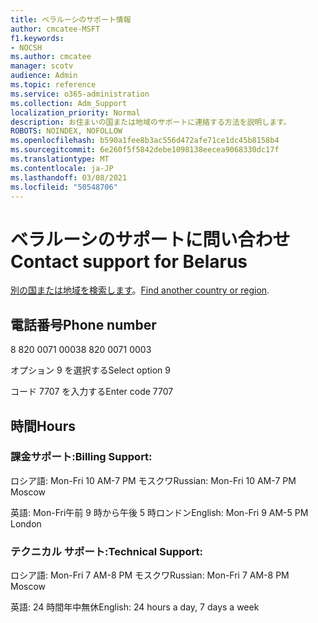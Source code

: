 ```yaml
---
title: ベラルーシのサポート情報
author: cmcatee-MSFT
f1.keywords:
- NOCSH
ms.author: cmcatee
manager: scotv
audience: Admin
ms.topic: reference
ms.service: o365-administration
ms.collection: Adm_Support
localization_priority: Normal
description: お住まいの国または地域のサポートに連絡する方法を説明します。
ROBOTS: NOINDEX, NOFOLLOW
ms.openlocfilehash: b590a1fee8b3ac556d472afe71ce1dc45b8158b4
ms.sourcegitcommit: 6e260f5f5842debe1098138eecea9068330dc17f
ms.translationtype: MT
ms.contentlocale: ja-JP
ms.lasthandoff: 03/08/2021
ms.locfileid: "50548706"
---
```

# <a name="contact-support-for-belarus"></a><span data-ttu-id="e45b8-103">ベラルーシのサポートに問い合わせ</span><span class="sxs-lookup"><span data-stu-id="e45b8-103">Contact support for Belarus</span></span>

<span data-ttu-id="e45b8-104">[別の国または地域を検索します](../contact-support-for-business-products.md)。</span><span class="sxs-lookup"><span data-stu-id="e45b8-104">[Find another country or region](../contact-support-for-business-products.md).</span></span>

## <a name="phone-number"></a><span data-ttu-id="e45b8-105">電話番号</span><span class="sxs-lookup"><span data-stu-id="e45b8-105">Phone number</span></span>
<span data-ttu-id="e45b8-106">8 820 0071 0003</span><span class="sxs-lookup"><span data-stu-id="e45b8-106">8 820 0071 0003</span></span>

<span data-ttu-id="e45b8-107">オプション 9 を選択する</span><span class="sxs-lookup"><span data-stu-id="e45b8-107">Select option 9</span></span>

<span data-ttu-id="e45b8-108">コード 7707 を入力する</span><span class="sxs-lookup"><span data-stu-id="e45b8-108">Enter code 7707</span></span>

## <a name="hours"></a><span data-ttu-id="e45b8-109">時間</span><span class="sxs-lookup"><span data-stu-id="e45b8-109">Hours</span></span>
### <a name="billing-support"></a><span data-ttu-id="e45b8-110">課金サポート:</span><span class="sxs-lookup"><span data-stu-id="e45b8-110">Billing Support:</span></span>

<span data-ttu-id="e45b8-111">ロシア語: Mon-Fri 10 AM-7 PM モスクワ</span><span class="sxs-lookup"><span data-stu-id="e45b8-111">Russian: Mon-Fri 10 AM-7 PM Moscow</span></span>

<span data-ttu-id="e45b8-112">英語: Mon-Fri午前 9 時から午後 5 時ロンドン</span><span class="sxs-lookup"><span data-stu-id="e45b8-112">English: Mon-Fri 9 AM-5 PM London</span></span>

### <a name="technical-support"></a><span data-ttu-id="e45b8-113">テクニカル サポート:</span><span class="sxs-lookup"><span data-stu-id="e45b8-113">Technical Support:</span></span>

<span data-ttu-id="e45b8-114">ロシア語: Mon-Fri 7 AM-8 PM モスクワ</span><span class="sxs-lookup"><span data-stu-id="e45b8-114">Russian: Mon-Fri 7 AM-8 PM Moscow</span></span>

<span data-ttu-id="e45b8-115">英語: 24 時間年中無休</span><span class="sxs-lookup"><span data-stu-id="e45b8-115">English: 24 hours a day, 7 days a week</span></span>
